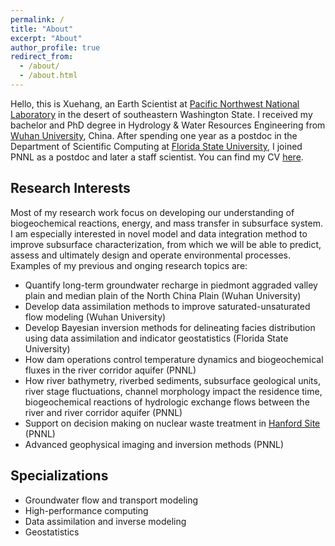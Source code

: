 ```yaml
---
permalink: /
title: "About"
excerpt: "About"
author_profile: true
redirect_from: 
  - /about/
  - /about.html
---
```


Hello, this is Xuehang, an Earth Scientist at [Pacific Northwest National Laboratory](https://hydrology.pnnl.gov/) in the desert of southeastern Washington State. I received my bachelor and  PhD degree in Hydrology & Water Resources Engineering from [Wuhan University](https://www.whu.edu.cn), China. After spending one year as a postdoc in the Department of Scientific Computing at [Florida State University](https://www.fsu.edu/), I joined PNNL as a postdoc and later a staff scientist. You can find my CV [here](/files/cv.pdf).  
## Research Interests ##
<!-- Subsurface is one of the most understudied part in Earth system -->
Most of my research work focus on developing our understanding of biogeochemical reactions, energy, and mass transfer in subsurface system. I am especially interested in novel model and data integration method to improve subsurface characterization, from which we will be able to predict, assess and ultimately design and operate environmental processes. Examples of my previous and onging research topics are:  
- Quantify long-term groundwater recharge in piedmont aggraded valley plain and median plain of the North China Plain (Wuhan University)
- Develop data assimilation methods to improve saturated-unsaturated flow modeling (Wuhan University)
- Develop Bayesian inversion methods for delineating facies distribution using data assimilation and indicator geostatistics (Florida State University)
- How dam operations control temperature dynamics and biogeochemical fluxes in the river corridor aquifer (PNNL)
- How river bathymetry, riverbed sediments, subsurface geological units, river stage fluctuations, channel morphology impact the residence time, biogeochemical reactions of hydrologic exchange flows between the river and river corridor aquifer (PNNL)
- Support on decision making on nuclear waste treatment in [Hanford Site](https://www.hanford.gov/) (PNNL)
- Advanced geophysical imaging and inversion methods (PNNL)

## Specializations ##
- Groundwater flow and transport modeling  
- High-performance computing  
- Data assimilation and inverse modeling  
- Geostatistics

<!-- ## Areas I ## -->
<!-- - Geophysical inversion -->
<!-- - Reactive transport modeling -->

<!-- Since joining PNNL in 2015, he developed reactive transport models and particle tracking algorithms to study interactions between surface water and groundwater, integrated Bayesian data assimilation techniques and geostatistics tools to characterize heterogeneous aquifer properties in the Hanford 300 Area, and evaluated containments transport in DOE Hanford site with field data and numerical simulations. Dr. Song aims to advance the studies of hyporheic zone hydrological, thermal and biogeochemical processes through multi-scale models and data integration approaches. -->


<!-- For site content, there is one markdown file for each type of content, which are stored in directories like _publications, _talks, _posts, _teaching, or _pages. For example, each talk is a markdown file in the [_talks directory](https://github.com/academicpages/academicpages.github.io/tree/master/_talks). At the top of each markdown file is structured data in YAML about the talk, which the theme will parse to do lots of cool stuff. The same structured data about a talk is used to generate the list of talks on the [Talks page](https://academicpages.github.io/talks), each [individual page](https://academicpages.github.io/talks/2012-03-01-talk-1) for specific talks, the talks section for the [CV page](https://academicpages.github.io/cv), and the [map of places you've given a talk](https://academicpages.github.io/talkmap.html) (if you run this [python file](https://github.com/academicpages/academicpages.github.io/blob/master/talkmap.py) or [Jupyter notebook](https://github.com/academicpages/academicpages.github.io/blob/master/talkmap.ipynb), which creates the HTML for the map based on the contents of the _talks directory). -->

<!-- **Markdown generator** -->

<!-- I have also created [a set of Jupyter notebooks](https://github.com/academicpages/academicpages.github.io/tree/master/markdown_generator -->
<!-- ) that converts a CSV containing structured data about talks or presentations into individual markdown files that will be properly formatted for the academicpages template. The sample CSVs in that directory are the ones I used to create my own personal website at stuartgeiger.com. My usual workflow is that I keep a spreadsheet of my publications and talks, then run the code in these notebooks to generate the markdown files, then commit and push them to the GitHub repository. -->

<!-- How to edit your site's GitHub repository -->
<!-- ------ -->
<!-- Many people use a git client to create files on their local computer and then push them to GitHub's servers. If you are not familiar with git, you can directly edit these configuration and markdown files directly in the github.com interface. Navigate to a file (like [this one](https://github.com/academicpages/academicpages.github.io/blob/master/_talks/2012-03-01-talk-1.md) and click the pencil icon in the top right of the content preview (to the right of the "Raw | Blame | History" buttons). You can delete a file by clicking the trashcan icon to the right of the pencil icon. You can also create new files or upload files by navigating to a directory and clicking the "Create new file" or "Upload files" buttons.  -->

<!-- Example: editing a markdown file for a talk -->
<!-- ![Editing a markdown file for a talk](/images/editing-talk.png) -->

<!-- For more info -->
<!-- ------ -->
<!-- More info about configuring academicpages can be found in [the guide](https://academicpages.github.io/markdown/). The [guides for the Minimal Mistakes theme](https://mmistakes.github.io/minimal-mistakes/docs/configuration/) (which this theme was forked from) might also be helpful. -->


